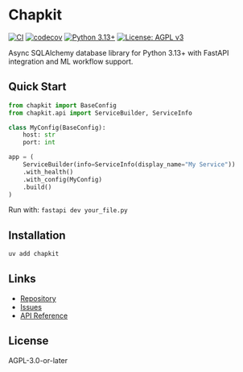 # Chapkit

[![CI](https://github.com/winterop-com/chapkit/actions/workflows/ci.yml/badge.svg)](https://github.com/winterop-com/chapkit/actions/workflows/ci.yml)
[![codecov](https://codecov.io/gh/winterop-com/chapkit/branch/main/graph/badge.svg)](https://codecov.io/gh/winterop-com/chapkit)
[![Python 3.13+](https://img.shields.io/badge/python-3.13+-blue.svg)](https://www.python.org/downloads/)
[![License: AGPL v3](https://img.shields.io/badge/License-AGPL_v3-blue.svg)](https://www.gnu.org/licenses/agpl-3.0)

Async SQLAlchemy database library for Python 3.13+ with FastAPI integration and ML workflow support.

## Quick Start

```python
from chapkit import BaseConfig
from chapkit.api import ServiceBuilder, ServiceInfo

class MyConfig(BaseConfig):
    host: str
    port: int

app = (
    ServiceBuilder(info=ServiceInfo(display_name="My Service"))
    .with_health()
    .with_config(MyConfig)
    .build()
)
```

Run with: `fastapi dev your_file.py`

## Installation

```bash
uv add chapkit
```

## Links

- [Repository](https://github.com/winterop-com/chapkit)
- [Issues](https://github.com/winterop-com/chapkit/issues)
- [API Reference](api-reference.md)

## License

AGPL-3.0-or-later
